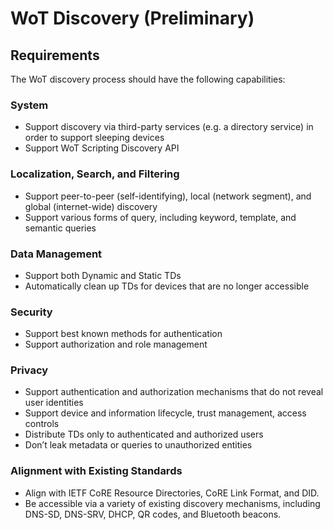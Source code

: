 # WoT Discovery (Preliminary)

## Requirements

The WoT discovery process should have the following capabilities:

### System
* Support discovery via third-party services (e.g. a directory service) in order to support sleeping devices
* Support WoT Scripting Discovery API

### Localization, Search, and Filtering
* Support peer-to-peer (self-identifying), local (network segment), and global (internet-wide) discovery
* Support various forms of query, including keyword, template, and semantic queries

### Data Management
* Support both Dynamic and Static TDs
* Automatically clean up TDs for devices that are no longer accessible

### Security
* Support best known methods for authentication
* Support authorization and role management

### Privacy
* Support authentication and authorization mechanisms that do not reveal user identities
* Support device and information lifecycle, trust management, access controls
* Distribute TDs only to authenticated and authorized users
* Don’t leak metadata or queries to unauthorized entities

### Alignment with Existing Standards
* Align with IETF CoRE Resource Directories, CoRE Link Format, and DID.
* Be accessible via a variety of existing discovery mechanisms,
  including DNS-SD, DNS-SRV, DHCP, QR codes, and Bluetooth beacons.

